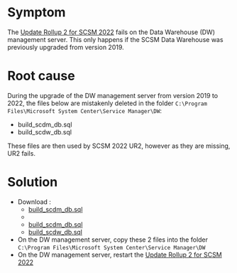 # Symptom
The [Update Rollup 2 for SCSM 2022](https://support.microsoft.com/en-us/topic/update-rollup-2-for-system-center-2022-service-manager-631042ca-f36d-4716-898c-6a4d4856f353) fails on the Data Warehouse (DW) management server. This only happens if the SCSM Data Warehouse was previously upgraded from version 2019.

# Root cause
During the upgrade of the DW management server from version 2019 to 2022, the files below are mistakenly deleted in the folder `C:\Program Files\Microsoft System Center\Service Manager\DW`:
- build_scdm_db.sql
- build_scdw_db.sql

These files are then used by SCSM 2022 UR2, however as they are missing, UR2 fails.

# Solution
- Download :
  - [build_scdm_db.sql](https://github.com/microsoft/CSS-SystemCenter-ServiceManager/blob/52f3ed3d99991f0038d9ecacb18f9c4bf9a5a8d4/Misc/FixForBug30409283/build_scdm_db.sql)
  - 
  -  [build_scdm_db.sql](https://raw.githubusercontent.com/microsoft/CSS-SystemCenter-ServiceManager/main/Misc/FixForBug30409283/build_scdm_db.sql)
  -  [build_scdw_db.sql](https://raw.githubusercontent.com/microsoft/CSS-SystemCenter-ServiceManager/main/Misc/FixForBug30409283/build_scdw_db.sql)
- On the DW management server, copy these 2 files into the folder `C:\Program Files\Microsoft System Center\Service Manager\DW`
- On the DW management server, restart the [Update Rollup 2 for SCSM 2022](https://support.microsoft.com/en-us/topic/update-rollup-2-for-system-center-2022-service-manager-631042ca-f36d-4716-898c-6a4d4856f353)


